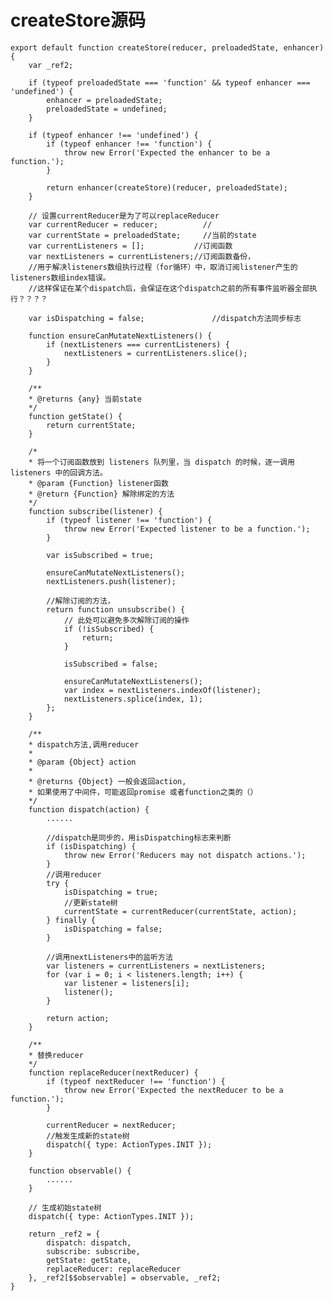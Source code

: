 # createStore源码

    export default function createStore(reducer, preloadedState, enhancer) {
        var _ref2;

        if (typeof preloadedState === 'function' && typeof enhancer === 'undefined') {
            enhancer = preloadedState;
            preloadedState = undefined;
        }

        if (typeof enhancer !== 'undefined') {
            if (typeof enhancer !== 'function') {
                throw new Error('Expected the enhancer to be a function.');
            }

            return enhancer(createStore)(reducer, preloadedState);
        }

        // 设置currentReducer是为了可以replaceReducer
        var currentReducer = reducer;          //
        var currentState = preloadedState;     //当前的state
        var currentListeners = [];           //订阅函数
        var nextListeners = currentListeners;//订阅函数备份，
        //用于解决listeners数组执行过程（for循环）中，取消订阅listener产生的listeners数组index错误。
        //这样保证在某个dispatch后，会保证在这个dispatch之前的所有事件监听器全部执行？？？？

        var isDispatching = false;               //dispatch方法同步标志

        function ensureCanMutateNextListeners() {
            if (nextListeners === currentListeners) {
                nextListeners = currentListeners.slice();
            }
        }

        /**
        * @returns {any} 当前state
        */
        function getState() {
            return currentState;
        }

        /*
        * 将一个订阅函数放到 listeners 队列里，当 dispatch 的时候，逐一调用 listeners 中的回调方法。
        * @param {Function} listener函数
        * @return {Function} 解除绑定的方法
        */
        function subscribe(listener) {
            if (typeof listener !== 'function') {
                throw new Error('Expected listener to be a function.');
            }

            var isSubscribed = true;

            ensureCanMutateNextListeners();
            nextListeners.push(listener);

            //解除订阅的方法，
            return function unsubscribe() {
                // 此处可以避免多次解除订阅的操作
                if (!isSubscribed) {
                    return;
                }

                isSubscribed = false;

                ensureCanMutateNextListeners();
                var index = nextListeners.indexOf(listener);
                nextListeners.splice(index, 1);
            };
        }

        /**
        * dispatch方法,调用reducer
        *
        * @param {Object} action
        *
        * @returns {Object} 一般会返回action,
        * 如果使用了中间件，可能返回promise 或者function之类的（）
        */
        function dispatch(action) {
            ......

            //dispatch是同步的，用isDispatching标志来判断
            if (isDispatching) {
                throw new Error('Reducers may not dispatch actions.');
            }
            //调用reducer
            try {
                isDispatching = true;
                //更新state树
                currentState = currentReducer(currentState, action);
            } finally {
                isDispatching = false;
            }

            //调用nextListeners中的监听方法
            var listeners = currentListeners = nextListeners;
            for (var i = 0; i < listeners.length; i++) {
                var listener = listeners[i];
                listener();
            }

            return action;
        }

        /**
        * 替换reducer
        */
        function replaceReducer(nextReducer) {
            if (typeof nextReducer !== 'function') {
                throw new Error('Expected the nextReducer to be a function.');
            }

            currentReducer = nextReducer;
            //触发生成新的state树
            dispatch({ type: ActionTypes.INIT });
        }

        function observable() {
            ......
        }

        // 生成初始state树
        dispatch({ type: ActionTypes.INIT });

        return _ref2 = {
            dispatch: dispatch,
            subscribe: subscribe,
            getState: getState,
            replaceReducer: replaceReducer
        }, _ref2[$$observable] = observable, _ref2;
    }